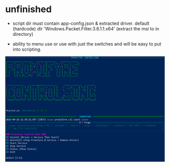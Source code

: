 # unfinished 
- script dir must contain app-config.json & extracted driver. default (hardcode) dir 'Windows.Packet.Filter.3.6.1.1.x64' (extract the msi to in directory)

- ability to menu use or use with just the switches and will be easy to put into scripting.

![screenshot](https://github.com/honeybugserial/proxifyreWrapper/raw/main/proxifyre_ctl-SS.png)
